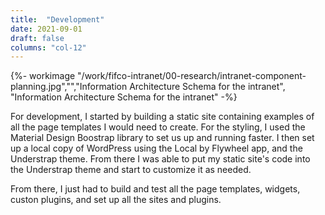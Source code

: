 ```yaml
---
title:  "Development"
date: 2021-09-01
draft: false
columns: "col-12"
---
```

<div class="container lg"><div class="row">
<div class="col col-12  col-md-8 col-lg-6">
{%- workimage  "/work/fifco-intranet/00-research/intranet-component-planning.jpg","","Information Architecture Schema for the intranet", "Information Architecture Schema for the intranet"  -%}
</div>
<div class="col col-12  col-md-4 col-lg-6">


For development, I started by building a static site containing examples of all the page templates I would need to create. For the styling, I used the Material Design Boostrap library to set us up and running faster. I then set up a local copy of WordPress using the Local by Flywheel app, and the Understrap theme. From there I was able to put my static site's code into the Understrap theme and start to customize it as needed. 

From there, I just had to build and test all the page templates, widgets, custon plugins, and set up all the sites and plugins.

</div>
</div></div>

<!-- <div class="p-4 bg-blue text-white mb-4">

### Basic Setup & Config
* Modern Events Calendar
* WP Forms
* WPO365

### Page Templates
*
### Widgets
* Customized News(Posts) Widget
* 
### Custom Plugins
* Safety Data Sheets Database

</div> -->


